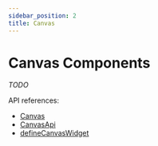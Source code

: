 ```yaml
---
sidebar_position: 2
title: Canvas
---
```


# Canvas Components

*TODO*

API references:
  - [Canvas](/docs/api/workspace/functions/Canvas.md)
  - [CanvasApi](/docs/api/workspace/interfaces/CanvasApi.md)
  - [defineCanvasWidget](/docs/api/workspace/functions/defineCanvasWidget.md)
